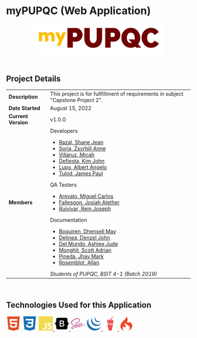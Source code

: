 # myPUPQC (Web Application)

<div align="center">
    <img src="public/images/mypupqc-logo.webp" style="width:70%;">
</div>

<br />

## Project Details

|                     |                                                                                                                                                                                                                                                                                                                                                               |
| ------------------- | ------------------------------------------------------------------------------------------------------------------------------------------------------------------------------------------------------------------------------------------------------------------------------------------------------------------------------------------------------------- |
| **Description**     | This project is for fullfillment of requirements in subject "Capstone Project 2".                                                                                                                                                                                                                                                                             |
| **Date Started**    | August 15, 2022                                                                                                                                                                                                                                                                                                                                               |
| **Current Version** | v1.0.0                                                                                                                                                                                                                                                                                    
| **Members**         | Developers<ul><li>[Razal, Shane Jean](https://github.com/chibbiichan)</li><li>[Soria, Zsyrhill Anne](https://github.com/Aexlin)</li><li>[Villaruz, Micah](https://github.com/micahvllz)</li><li>[Defiesta, Kim John](https://github.com/Moonkeyk666)</li><li>[Lupo, Albert Angelo](https://github.com/blaterwolf)</li><li>[Tulod, James Paul](https://github.com/polekstulod)</li></ul>QA Testers<ul><li>[Arevalo, Miguel Carlos](https://github.com/MicoAye13)</li><li>[Fallesgon, Josiah Alether](https://github.com/Josayah32)</li><li>[Ruivivar, Rein Joseph](https://github.com/bureng061901)</li></ul>Documentation<ul><li>[Boquiren, Dhensell May](https://github.com/dhensmayb)</li><li>[Delinea, Denzel John](https://github.com/DenzelOwl)</li><li>[Del Mundo, Ashlee Jude](https://github.com/AshleeJude)</li><li>[Monghit, Scott Adrian](https://github.com/vcmjack1)</li><li>[Pineda, Jhay Mark](https://github.com/pjhaymark)</li><li>[Rosemblot, Allan](https://github.com/Xxallan21xX)</li></ul> _Students of PUPQC, BSIT 4-1 (Batch 2019)_ |

<br />

## Technologies Used for this Application

<a href="https://www.w3.org/html/" target="_blank" rel="noreferrer"> <img src="https://raw.githubusercontent.com/devicons/devicon/master/icons/html5/html5-plain.svg" alt="html5" width="40" height="40"/></a>
<a href="https://www.w3schools.com/css/" target="_blank" rel="noreferrer"> <img src="https://raw.githubusercontent.com/devicons/devicon/master/icons/css3/css3-plain.svg" alt="css3" width="40" height="40"/></a>
<a href="https://developer.mozilla.org/en-US/docs/Web/JavaScript" target="_blank" rel="noreferrer"> <img src="https://raw.githubusercontent.com/devicons/devicon/master/icons/javascript/javascript-plain.svg" alt="javascript" width="40" height="40"/> </a>
<a href="https://getbootstrap.com" target="_blank" rel="noreferrer"> <img src="https://raw.githubusercontent.com/devicons/devicon/master/icons/bootstrap/bootstrap-plain.svg" alt="bootstrap" width="40" height="40"/> </a>
<a href="https://sass-lang.com" target="_blank" rel="noreferrer"> <img src="https://raw.githubusercontent.com/devicons/devicon/master/icons/sass/sass-original.svg" alt="sass" width="40" height="40"/></a>
<a href="https://jquery.com/" target="_blank" rel="noreferrer"> <img src="https://raw.githubusercontent.com/devicons/devicon/master/icons/jquery/jquery-plain.svg" alt="jquery" width="40" height="40"/> </a>
<a href="https://gulpjs.com/" target="_blank" rel="noreferrer"> <img src="https://raw.githubusercontent.com/devicons/devicon/master/icons/gulp/gulp-plain.svg" alt="gulp" width="40" height="40"/> </a>
<a href="https://codeigniter.com/" target="_blank" rel="noreferrer"> <img src="https://raw.githubusercontent.com/devicons/devicon/master/icons/codeigniter/codeigniter-plain.svg" alt="codeigniter" width="40" height="40"/> </a>

<br />
